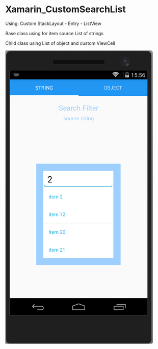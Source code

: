 # Xamarin_CustomSearchList

Using:
  Custom StackLayout -
    Entry -
    ListView
    
Base class using for item source List of strings

Child class using List of object and custom ViewCell

![alt tag](https://github.com/SergeyMNet/Xamarin_CustomSearchList/blob/master/Screenshots/Screenshot_2.png)
